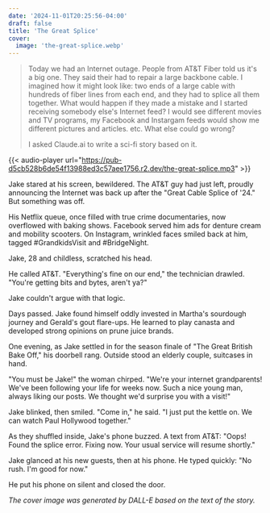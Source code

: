 ```yaml
---
date: '2024-11-01T20:25:56-04:00'
draft: false
title: 'The Great Splice'
cover:
  image: 'the-great-splice.webp'
---
```


> Today we had an Internet outage. People from AT&T Fiber told us it's a big one. They said their had to repair a large backbone cable. I imagined how it might look like: two ends of a large cable with hundreds of fiber lines from each end, and they had to splice all them together. What would happen if they made a mistake and I started receiving somebody else's Internet feed? I would see different movies and TV programs, my Facebook and Instargam feeds would show me different pictures and articles. etc. What else could go wrong?
>
> I asked Claude.ai to write a sci-fi story based on it.

{{< audio-player url="https://pub-d5cb528b6de54f13988ed3c57aee1756.r2.dev/the-great-splice.mp3" >}}

Jake stared at his screen, bewildered.
The AT&T guy had just left, proudly announcing the Internet was back up after the "Great Cable Splice of '24."
But something was off.

His Netflix queue, once filled with true crime documentaries, now overflowed with baking shows.
Facebook served him ads for denture cream and mobility scooters.
On Instagram, wrinkled faces smiled back at him, tagged #GrandkidsVisit and #BridgeNight.

Jake, 28 and childless, scratched his head.

He called AT&T.
"Everything's fine on our end," the technician drawled.
"You're getting bits and bytes, aren't ya?"

Jake couldn't argue with that logic.

Days passed.
Jake found himself oddly invested in Martha's sourdough journey and Gerald's gout flare-ups.
He learned to play canasta and developed strong opinions on prune juice brands.

One evening, as Jake settled in for the season finale of "The Great British Bake Off," his doorbell rang.
Outside stood an elderly couple, suitcases in hand.

"You must be Jake!" the woman chirped.
"We're your internet grandparents!
We've been following your life for weeks now.
Such a nice young man, always liking our posts.
We thought we'd surprise you with a visit!"

Jake blinked, then smiled.
"Come in," he said.
"I just put the kettle on. We can watch Paul Hollywood together."

As they shuffled inside, Jake's phone buzzed.
A text from AT&T: "Oops! Found the splice error. Fixing now. Your usual service will resume shortly."

Jake glanced at his new guests, then at his phone.
He typed quickly: "No rush. I'm good for now."

He put his phone on silent and closed the door.

_The cover image was generated by DALL-E based on the text of the story._
